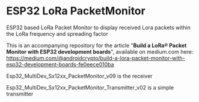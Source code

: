 # ESP32 LoRa PacketMonitor
ESP32 based LoRa Packet Monitor to display received Lora packets within the LoRa frequency and spreading factor

This is an accompanying repository for the article "**Build a LoRa® Packet Monitor with ESP32 development boards**", available on medium.com here: 
https://medium.com/@androidcrypto/build-a-lora-packet-monitor-with-esp32-development-boards-fe0eece010ba

Esp32_MultiDev_Sx12xx_PacketMonitor_v09 is the receiver

Esp32_MultiDev_Sx12xx_PacketMonitor_Transmitter_v02 is a simple transmitter
